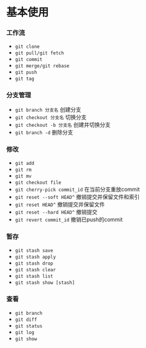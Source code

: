 # 基本使用

### 工作流

* `git clone`
* `git pull/git fetch`
* `git commit`
* `git merge/git rebase`
* `git push`
* `git tag`

### 分支管理

* `git branch 分支名` 创建分支
* `git checkout 分支名` 切换分支
* `git checkout -b 分支名` 创建并切换分支
* `git branch -d` 删除分支

### 修改

* `git add` 
* `git rm`
* `git mv`
* `git checkout file`
* `git cherry-pick commit_id` 在当前分支重放commit
* `git reset --soft HEAD^`  撤销提交并保留文件和索引
* `git reset HEAD^` 撤销提交并保留文件
* `git reset --hard HEAD^` 撤销提交
* `git revert commit_id` 撤销已push的commit

### 暂存

* `git stash save`
* `git stash apply`
* `git stash drop`
* `git stash clear` 
* `git stash list`
* `git stash show [stash]`

### 查看

* `git branch`
* `git diff`
* `git status`
* `git log`
* `git show`





